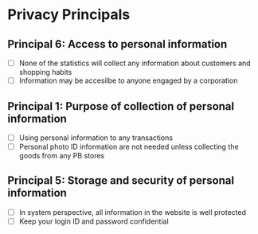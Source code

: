 # Privacy Principals

## Principal 6: Access to personal information 

 - [ ] None of the statistics will collect any information about customers and shopping habits
 - [ ] Information may be accesilbe to anyone engaged by a corporation

## Principal 1: Purpose of collection of personal information

 - [ ] Using personal information to any transactions 
 - [ ] Personal photo ID information are not needed unless collecting the goods from any PB stores
 
 ## Principal 5: Storage and security of personal information
 
 - [ ] In system perspective, all information in the website is well protected
 - [ ] Keep your login ID and password confidential
